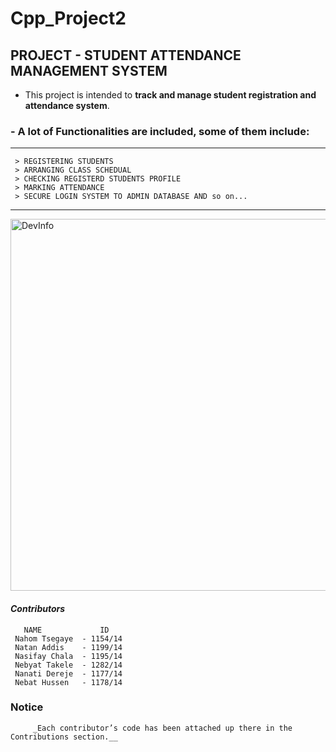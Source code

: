 # Cpp_Project2
## PROJECT - STUDENT ATTENDANCE MANAGEMENT SYSTEM
 - This project is intended to **track and manage student registration and attendance system**.
### - A lot of Functionalities are included, some of them include:
***
     > REGISTERING STUDENTS
     > ARRANGING CLASS SCHEDUAL
     > CHECKING REGISTERD STUDENTS PROFILE
     > MARKING ATTENDANCE
     > SECURE LOGIN SYSTEM TO ADMIN DATABASE AND so on... 
***
<img width="595" alt="DevInfo" src="https://github.com/Section-D-group3/Cpp_Project2/assets/130219241/9cca09cf-0348-4938-abb3-4f69b50ccb48">

#### _Contributors_
       NAME             ID
     Nahom Tsegaye  - 1154/14
     Natan Addis    - 1199/14
     Nasifay Chala  - 1195/14
     Nebyat Takele  - 1282/14
     Nanati Dereje  - 1177/14
     Nebat Hussen   - 1178/14
### ****Notice****
     
         _Each contributor’s code has been attached up there in the Contributions section.__
     

   

